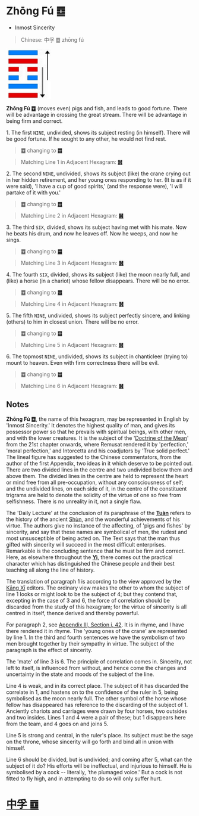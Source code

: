 # Zhōng Fú ䷼

* Inmost Sincerity

> Chinese: 中孚 ䷼ zhōng fú

<a id="p-199"/>

<img src="shapes/61.10.jpg" width="121" alt="中孚"/>

**Zhōng Fú ䷼** (moves even) pigs and fish, and leads to good fortune. There will be advantage in crossing the great stream. There will be advantage in being firm and correct.

<a id="p-200"/>

1.<a name="61.1"></a> The first `NINE`, undivided, shows its subject resting (in himself). There will be good fortune. If he sought to any other, he would not find rest.

> **䷼** changing to [**䷺**](e6b6a3huan.md#59.1)

> Matching Line 1 in Adjacent Hexagram: [**䷽**](e5b08fe8bf87xiaoguo.md#62.1)

2.<a name="61.2"></a> The second `NINE`, undivided, shows its subject (like) the crane crying out in her hidden retirement, and her young ones responding to her. (It is as if it were said), 'I have a cup of good spirits,' (and the response were), 'I will partake of it with you.'

> **䷼** changing to [**䷩**](e79b8ayi.md#42.2)

> Matching Line 2 in Adjacent Hexagram: [**䷽**](e5b08fe8bf87xiaoguo.md#62.2)

3.<a name="61.3"></a> The third `SIX`, divided, shows its subject having met with his mate. Now he beats his drum, and now he leaves off. Now he weeps, and now he sings.

> **䷼** changing to [**䷈**](e5b08fe7959cxiaoxu.md#9.3)

> Matching Line 3 in Adjacent Hexagram: [**䷽**](e5b08fe8bf87xiaoguo.md#62.3)

4.<a name="61.4"></a> The fourth `SIX`, divided, shows its subject (like) the moon nearly full, and (like) a horse (in a chariot) whose fellow disappears. There will be no error.

> **䷼** changing to [**䷉**](e5b1a5lv.md#10.4)

> Matching Line 4 in Adjacent Hexagram: [**䷽**](e5b08fe8bf87xiaoguo.md#62.4)

5.<a name="61.5"></a> The fifth `NINE`, undivided, shows its subject perfectly sincere, and linking (others) to him in closest union. There will be no error.

> **䷼** changing to [**䷨**](e68d9fsun.md#41.5)

> Matching Line 5 in Adjacent Hexagram: [**䷽**](e5b08fe8bf87xiaoguo.md#62.5)

6.<a name="61.6"></a> The topmost `NINE`, undivided, shows its subject in chanticleer (trying to) mount to heaven. Even with firm correctness there will be evil.

> **䷼** changing to [**䷻**](e88a82jie.md#60.6)

> Matching Line 6 in Adjacent Hexagram: [**䷽**](e5b08fe8bf87xiaoguo.md#62.6)

## Notes

**Zhōng Fú ䷼**, the name of this hexagram, may be represented in English by 'Inmost Sincerity.' It denotes the highest quality of man, and gives its possessor power so that he prevails with spiritual beings, with other men, and with the lower creatures. It is the subject of the '[Doctrine of the Mean](https://ctext.org/liji/zhong-yong/ens)' from the 21st chapter onwards, where Remusat rendered it by 'perfection,' 'moral perfection,' and Intorcetta and his coadjutors by 'True solid perfect.' The lineal figure has suggested to the Chinese commentators, from the author of the first Appendix, two ideas in it which deserve to be pointed out. There are two divided lines in the centre and two undivided below them and above them. The divided lines in the centre are held to represent the heart or mind free from all pre-occupation, without any consciousness of self; and the undivided lines, on each side of it, in the centre of the constituent trigrams are held to denote the solidity of the virtue of one so free from selfishness. There is no unreality in it, not a single flaw.

The 'Daily Lecture' at the conclusion of its paraphrase of the [**Tuàn**](https://en.wikipedia.org/wiki/Ten_Wings) refers to the history of the ancient [Shùn](https://en.wikipedia.org/wiki/Emperor_Shun), and the wonderful achievements of his virtue. The authors give no instance of the affecting, of 'pigs and fishes' by sincerity, and say that these names are symbolical of men, the rudest and most unsusceptible of being acted on. The Text says that the man thus gifted with sincerity will succeed in the most difficult enterprises. Remarkable is the concluding sentence that he must be firm and correct. Here, as elsewhere throughout the [**Yì**](https://en.wikipedia.org/wiki/I_Ching), there comes out the practical character which has distinguished the Chinese people and their best teaching all along the line of history.

The translation of paragraph 1 is according to the view approved by the [Kāng Xī](https://en.wikipedia.org/wiki/Kangxi_Dictionary) editors. The ordinary view makes the other to whom the subject of line 1 looks or might look to be the subject of 4; but they contend that, excepting in the case of 3 and 6, the force of correlation should be discarded from the study of this hexagram; for the virtue of sincerity is all centred in itself, thence derived and thereby powerful.

For paragraph 2, see [Appendix III, Section i, 42](appendix03s1.md#p-361). It is in rhyme, and I have there rendered it in rhyme. The 'young ones of the crane' are represented by line 1. In the third and fourth sentences we have the symbolism of two men brought together by their sympathy in virtue. The subject of the paragraph is the effect of sincerity.

The 'mate' of line 3 is 6. The principle of correlation comes in. Sincerity, not left to itself, is influenced from without, and hence come the changes and uncertainty in the state and moods of the subject of the line.

Line 4 is weak, and in its correct place. The subject of it has discarded the correlate in 1, and hastens on to the confidence of the ruler in 5, being symbolised as the moon nearly full. The other symbol of the horse whose fellow has disappeared has reference to the discarding of the subject of 1. Anciently chariots and carriages were drawn by four horses, two outsides and two insides. Lines 1 and 4 were a pair of these; but 1 disappears here from the team, and 4 goes on and joins 5.

Line 5 is strong and central, in the ruler's place. Its subject must be the sage on the throne, whose sincerity will go forth and bind all in union with himself.

Line 6 should be divided, but is undivided; and coming after 5, what can the subject of it do? His efforts will be ineffectual, and injurious to himself. He is symbolised by a cock -- literally, 'the plumaged voice.' But a cock is not fitted to fly high, and in attempting to do so will only suffer hurt.

# [中孚 ䷼](e4b8ade5ad9azhongfu_cn.md)
